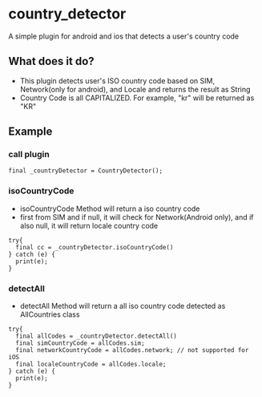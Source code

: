 # country_detector

A simple plugin for android and ios that detects a user's country code

## What does it do?

- This plugin detects user's ISO country code based on SIM, Network(only for android), and Locale and returns the result as String
- Country Code is all CAPITALIZED. For example, "kr" will be returned as "KR"

## Example

### call plugin
```shell
final _countryDetector = CountryDetector();
```

### isoCountryCode
- isoCountryCode Method will return a iso country code
- first from SIM and if null, it will check for Network(Android only), 
and if also null, it will return locale country code

```shell
try{
  final cc = _countryDetector.isoCountryCode()
} catch (e) {
  print(e);
}
```

### detectAll
- detectAll Method will return a all iso country code detected as AllCountries class

```shell
try{
  final allCodes = _countryDetector.detectAll()
  final simCountryCode = allCodes.sim;
  final networkCountryCode = allCodes.network; // not supported for iOS
  final localeCountryCode = allCodes.locale;
} catch (e) {
  print(e);
}
```


